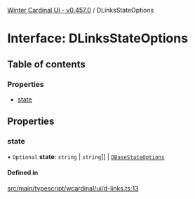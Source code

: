 [Winter Cardinal UI - v0.457.0](../index.md) / DLinksStateOptions

# Interface: DLinksStateOptions

## Table of contents

### Properties

- [state](DLinksStateOptions.md#state)

## Properties

### state

• `Optional` **state**: `string` \| `string`[] \| [`DBaseStateOptions`](DBaseStateOptions.md)

#### Defined in

[src/main/typescript/wcardinal/ui/d-links.ts:13](https://github.com/winter-cardinal/winter-cardinal-ui/blob/v0.457.0/src/main/typescript/wcardinal/ui/d-links.ts#L13)
